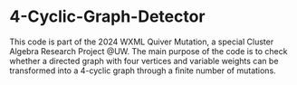 # 4-Cyclic-Graph-Detector
This code is part of the 2024 WXML Quiver Mutation, a special Cluster Algebra Research Project @UW. The main purpose of the code is to check whether a directed graph with four vertices and variable weights can be transformed into a 4-cyclic graph through a finite number of mutations.
